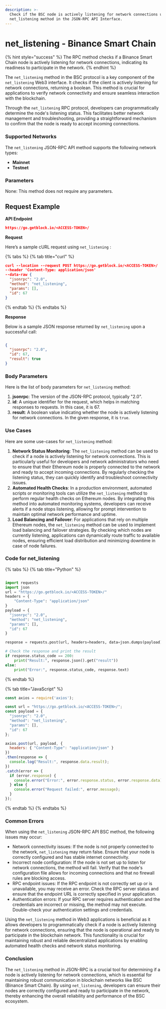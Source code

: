```yaml
---
description: >-
  Check if the BSC node is actively listening for network connections using the
  net_listening method in the JSON-RPC API Interface.
---
```


# net\_listening - Binance Smart Chain

{% hint style="success" %}
The RPC method checks if a Binance Smart Chain node is actively listening for network connections, indicating its readiness to participate in the network.
{% endhint %}

The `net_listening` method in the BSC protocol is a key component of the `net_listening` Web3 interface. It checks if the client is actively listening for network connections, returning a boolean. This method is crucial for applications to verify network connectivity and ensure seamless interaction with the blockchain.

Through the `net_listening` RPC protocol, developers can programmatically determine the node's listening status. This facilitates better network management and troubleshooting, providing a straightforward mechanism to confirm that the node is ready to accept incoming connections.

### Supported Networks

The `net_listening` JSON-RPC API method supports the following network types:

* **Mainnet**
* **Testnet**

### Parameters

None: This method does not require any parameters.

## Request Example

**API Endpoint**

```json
https://go.getblock.io/<ACCESS-TOKEN>/
```

**Request**

Here’s a sample cURL request using `net_listening` :

{% tabs %}
{% tab title="curl" %}
```json
curl --location --request POST https://go.getblock.io/<ACCESS-TOKEN>/
--header 'Content-Type: application/json' 
--data-raw {
  "jsonrpc": "2.0",
  "method": "net_listening",
  "params": [],
  "id": 67
}
```
{% endtab %}
{% endtabs %}

**Response**

Below is a sample JSON response returned by `net_listening` upon a successful call:

```json

{
  "jsonrpc": "2.0",
  "id": 67,
  "result": true
}

```

### Body Parameters

Here is the list of body parameters for `net_listening` method:

1. **jsonrpc**: The version of the JSON-RPC protocol, typically "2.0".
2. **id**: A unique identifier for the request, which helps in matching responses to requests. In this case, it is 67.
3. **result**: A boolean value indicating whether the node is actively listening for network connections. In the given response, it is `true`.

### Use Cases

Here are some use-cases for `net_listening` method:

1. **Network Status Monitoring**: The `net_listening` method can be used to check if a node is actively listening for network connections. This is particularly useful for developers and network administrators who need to ensure that their Ethereum node is properly connected to the network and ready to accept incoming connections. By regularly checking the listening status, they can quickly identify and troubleshoot connectivity issues.
2. **Automated Health Checks**: In a production environment, automated scripts or monitoring tools can utilize the `net_listening` method to perform regular health checks on Ethereum nodes. By integrating this method into automated monitoring systems, developers can receive alerts if a node stops listening, allowing for prompt intervention to maintain optimal network performance and uptime.
3. **Load Balancing and Failover**: For applications that rely on multiple Ethereum nodes, the `net_listening` method can be used to implement load balancing and failover strategies. By checking which nodes are currently listening, applications can dynamically route traffic to available nodes, ensuring efficient load distribution and minimizing downtime in case of node failures.

### Code for net\_listening

{% tabs %}
{% tab title="Python" %}
```python

import requests
import json
url = "https://go.getblock.io/<ACCESS-TOKEN>/"
headers = {
    "Content-Type": "application/json"
}
payload = {
  "jsonrpc": "2.0",
  "method": "net_listening",
  "params": [],
  "id": 67
}

response = requests.post(url, headers=headers, data=json.dumps(payload))

# Check the response and print the result
if response.status_code == 200:
    print("Result:", response.json().get("result"))
else:
    print("Error:", response.status_code, response.text)

```
{% endtab %}

{% tab title="JavaScript" %}
```javascript
const axios = require('axios');

const url = "https://go.getblock.io/<ACCESS-TOKEN>/";
const payload = {
  "jsonrpc": "2.0",
  "method": "net_listening",
  "params": [],
  "id": 67
};

axios.post(url, payload, {
  headers: { "Content-Type": "application/json" }
})
.then(response => {
  console.log("Result:", response.data.result);
})
.catch(error => {
  if (error.response) {
    console.error("Error:", error.response.status, error.response.data);
  } else {
    console.error("Request failed:", error.message);
  }
});
```
{% endtab %}
{% endtabs %}

### Common Errors

When using the `net_listening` JSON-RPC API BSC method, the following issues may occur:

* Network connectivity issues: If the node is not properly connected to the network, `net_listening` may return false. Ensure that your node is correctly configured and has stable internet connectivity.
* Incorrect node configuration: If the node is not set up to listen for network connections, the method will fail. Verify that the node's configuration file allows for incoming connections and that no firewall rules are blocking access.
* RPC endpoint issues: If the RPC endpoint is not correctly set up or is unavailable, you may receive an error. Check the RPC server status and ensure that the endpoint URL is correctly specified in your application.
* Authentication errors: If your RPC server requires authentication and the credentials are incorrect or missing, the method may not execute. Double-check your authentication settings and credentials.

Using the `net_listening` method in Web3 applications is beneficial as it allows developers to programmatically check if a node is actively listening for network connections, ensuring that the node is operational and ready to participate in the blockchain network. This functionality is crucial for maintaining robust and reliable decentralized applications by enabling automated health checks and network status monitoring.

### Conclusion

The `net_listening` method in JSON-RPC is a crucial tool for determining if a node is actively listening for network connections, which is essential for maintaining robust communication in blockchain networks like BSC (Binance Smart Chain). By using `net_listening`, developers can ensure their nodes are correctly configured and ready to participate in the network, thereby enhancing the overall reliability and performance of the BSC ecosystem.
